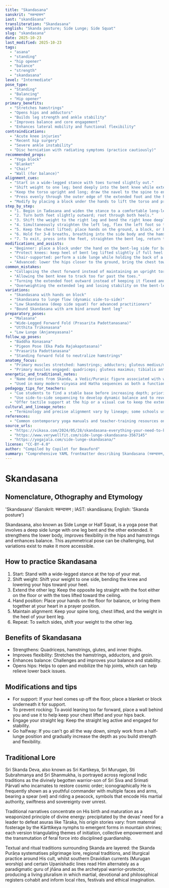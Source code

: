 ```yaml
---
title: "Skandasana"
sanskrit: "स्कन्दासन"
iast: "skandāsana"
transliteration: "Skandasana"
english: "Skanda posture; Side Lunge; Side Squat"
slug: "skandasana"
date: 2025-10-23
last_modified: 2025-10-23
tags:
  - "asana"
  - "standing"
  - "hip opener"
  - "balance"
  - "strength"
  - "skandasana"
level: "Intermediate"
pose_type:
  - "Standing"
  - "Balancing"
  - "Hip opener"
primary_benefits:
  - "Stretches hamstrings"
  - "Opens hips and adductors"
  - "Builds leg strength and ankle stability"
  - "Improves balance and core engagement"
  - "Enhances lateral mobility and functional flexibility"
contraindications:
  - "Acute knee injuries"
  - "Recent hip surgery"
  - "Severe ankle instability"
  - "Disc herniation with radiating symptoms (practice cautiously)"
recommended_props:
  - "Yoga block"
  - "Blanket"
  - "Chair"
  - "Wall (for balance)"
alignment_cues:
  - "Start in a wide-legged stance with toes turned slightly out."
  - "Shift weight to one leg; bend deeply into the bent knee while extending the other leg laterally with toes pointing up."
  - "Keep the torso upright and long; draw the navel to the spine to engage core."
  - "Press evenly through the outer edge of the extended foot and the heel or ball of the bent foot depending on variation."
  - "Modify by placing a block under the hands to lift the torso and protect the knee."
step_by_step:
  - "1. Begin in Tadasana and widen the stance to a comfortable long-legged position."
  - "2. Turn both feet slightly outward; root through both heels."
  - "3. Shift the weight to the right leg and bend the right knee deeply, lowering the hips toward the right heel."
  - "4. Simultaneously straighten the left leg, flex the left foot so the toes point up, and draw the inner left thigh long."
  - "5. Keep the chest lifted; place hands on the ground, a block, or bring palms to prayer at the heart for balance."
  - "6. Hold for 3–8 breaths, breathing into the side body and the hamstrings of the extended leg."
  - "7. To exit, press into the feet, straighten the bent leg, return to center, and repeat on the opposite side."
modifications_and_assists:
  - "Beginner: place a block under the hand on the bent-leg side for balance and to reduce depth."
  - "Protect knees: keep heel of bent leg lifted slightly if full heel grounding causes discomfort."
  - "Chair-supported: perform a side lunge while holding the back of a chair for balance."
  - "Advanced: lower the hips closer to the ground, bring the chest toward the bent knee, or experiment with a twist and bind across the bent leg."
common_mistakes:
  - "Collapsing the chest forward instead of maintaining an upright torso."
  - "Allowing the bent knee to track too far past the toes."
  - "Turning the extended foot outward instead of keeping it flexed and toes pointing upward."
  - "Overweighting the extended leg and losing stability on the bent-leg side."
variations:
  - "Skandasana with hands on block"
  - "Skandasana to lunge flow (dynamic side-to-side)"
  - "Low Skandasana (deep side squat) for advanced practitioners"
  - "Bound Skandasana with arm bind around bent leg"
preparatory_poses:
  - "Malasana"
  - "Wide-Legged Forward Fold (Prasarita Padottanasana)"
  - "Utthita Trikonasana"
  - "Low Lunge (Anjaneyasana)"
follow_up_poses:
  - "Baddha Konasana"
  - "Pigeon Pose (Eka Pada Rajakapotasana)"
  - "Prasarita Padottanasana"
  - "Standing forward fold to neutralize hamstrings"
anatomy_focus:
  - "Primary muscles stretched: hamstrings; adductors; gluteus medius/minimus."
  - "Primary muscles engaged: quadriceps; gluteus maximus; tibialis anterior; intrinsic foot stabilizers; core stabilizers (transverse abdominis, obliques)."
energetic_and_traditional_notes:
  - "Name derives from Skanda, a Vedic/Puranic figure associated with warrior energy suggesting readiness and lateral strength."
  - "Used in many modern vinyasa and Hatha sequences as both a functional preparatory pose and a transition for lateral mobility."
pedagogy_tips_for_teachers:
  - "Cue students to find a stable base before increasing depth; prioritize knee tracking and neutral spine."
  - "Use side-to-side sequencing to develop dynamic balance and to reveal asymmetries between left and right."
  - "Offer tactile support at the hip or a visual cue to keep the extended toes flexed."
cultural_and_lineage_notes:
  - "Terminology and precise alignment vary by lineage; some schools use 'Skandasana' to refer to an Iyengar seated variation; clarify the intended form when teaching."
references:
  - "Common contemporary yoga manuals and teacher-training resources on side lunge and hip-opening sequences."
source_urls:
  - "https://vikasa.com/2024/05/28/skandasana-everything-your-need-to-know/"
  - "https://www.verywellfit.com/side-lunge-skandasana-3567145"
  - "https://yogajala.com/side-lunge-skandasana/"
license: "CC-BY-4.0"
author: "Compiled by Copilot for Beauford"
summary: "Comprehensive YAML frontmatter describing Skandasana (स्कन्दासन, skandāsana), including names, benefits, alignment cues, steps, modifications, anatomy focus, pedagogical notes, and references."
---
```


# Skandasana #

## Nomenclature, Othography and Etymology ##

'Skandasana' (Sanskrit: स्कन्दासन ; IAST: skandāsana; English: 'Skanda posture')

Skandasana, also known as Side Lunge or Half Squat, is a yoga pose that involves a deep side lunge with one leg bent and the other extended. It strengthens the lower body, improves flexibility in the hips and hamstrings and enhances balance. This asymmetrical pose can be challenging, but variations exist to make it more accessible.  

## How to practice Skandasana ##

1. Start: Stand with a wide-legged stance at the top of your mat. 
2. Shift weight: Shift your weight to one side, bending the knee and lowering your hips toward your heel. 
3. Extend the other leg: Keep the opposite leg straight with the foot either on the floor or with the toes lifted toward the ceiling. 
4. Hand position: Place your hands on the floor for balance, or bring them together at your heart in a prayer position. 
5. Maintain alignment: Keep your spine long, chest lifted, and the weight in the heel of your bent leg. 
6. Repeat: To switch sides, shift your weight to the other leg. 

## Benefits of Skandasana ##

* Strengthens: Quadriceps, hamstrings, glutes, and inner thighs. 
* Improves flexibility: Stretches the hamstrings, adductors, and groin. 
* Enhances balance: Challenges and improves your balance and stability. 
* Opens hips: Helps to open and mobilize the hip joints, which can help relieve lower back issues. 

## Modifications and tips ##

* For support: If your heel comes up off the floor, place a blanket or block underneath it for support. 
* To prevent rocking: To avoid leaning too far forward, place a wall behind you and use it to help keep your chest lifted and your hips back. 
* Engage your straight leg: Keep the straight leg active and engaged for stability. 
* Go halfway: If you can't go all the way down, simply work from a half-lunge position and gradually increase the depth as you build strength and flexibility. 

## Traditional Lore ##

Sri Skanda Deva, also known as Sri Kartikeya, Sri Murugan, Sti Subrahmanya and Sri Shanmukha, is portrayed across regional Indic traditions as the divinely begotten warrior-son of Sri Śiva and Srimati Pārvatī who incarnates to restore cosmic order; iconographically He is frequently shown as a youthful commander with multiple faces and arms, bearing a spear (vel) and riding a peacock, symbols that encode His martial authority, swiftness and sovereignty over unrest. 

Traditional narratives concentrate on His birth and maturation as a weaponized principle of divine energy: precipitated by the devas’ need for a leader to defeat asuras like Tāraka, his origin stories vary: from maternal fosterage by the Kārttikeya nymphs to emergent forms in mountain shrines; each version triangulating themes of initiation, collective empowerment and the transmutation of feral force into disciplined guardianship.

Textual and ritual traditions surrounding Skanda are layered: the Skanda Purāṇa systematises pilgrimage lore, regional traditions, and liturgical practice around His cult, whilst southern Dravidian currents (Murugan worship) and certain Upanishadic lines read Him alternately as a paradigmatic guru of jñāna and as the archetypal warrior-protector, producing a living pluralism in which martial, devotional and philosophical registers cohabit and inform local rites, festivals and ethical imagination.

